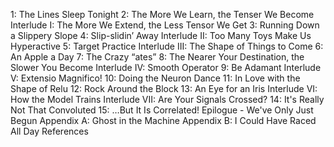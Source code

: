 1: The Lines Sleep Tonight
2: The More We Learn, the Tenser We Become
Interlude I: The More We Extend, the Less Tensor We Get
3: Running Down a Slippery Slope
4: Slip-slidin’ Away
Interlude II: Too Many Toys Make Us Hyperactive
5: Target Practice
Interlude III: The Shape of Things to Come
6: An Apple a Day
7: The Crazy “ates”
8: The Nearer Your Destination, the Slower You Become
Interlude IV: Smooth Operator
9: Be Adamant
Interlude V: Extensio Magnifico!
10: Doing the Neuron Dance
11: In Love with the Shape of Relu
12: Rock Around the Block
13: An Eye for an Iris
Interlude VI: How the Model Trains
Interlude VII: Are Your Signals Crossed?
14: It's Really Not That Convoluted
15: …But It Is Correlated!
Epilogue - We've Only Just Begun
Appendix A: Ghost in the Machine
Appendix B: I Could Have Raced All Day
References
